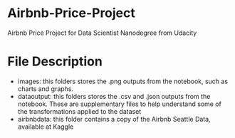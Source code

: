 # Airbnb-Price-Project
Airbnb Price Project for Data Scientist Nanodegree from Udacity

# File Description
- images: this folders stores the .png outputs from the notebook, such as charts and graphs.
- dataoutput: this folders stores the .csv and .json outputs from the notebook. These are supplementary files to help understand some of the transformations applied to the dataset
- airbnbdata: this folder contains a copy of the Airbnb Seattle Data, available at Kaggle
